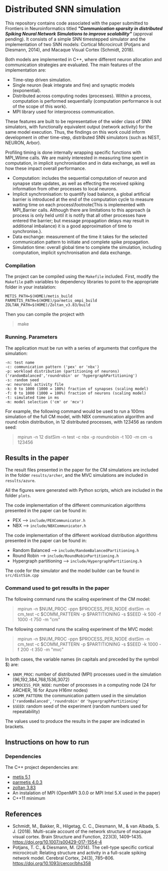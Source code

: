 # Distributed SNN simulation

This repository contains code associated with the paper submitted to Frontiers in Neuroinformatics titled ***"Communication sparsity in distributed Spiking Neural Network Simulations to improve scalability"*** (approval pending). It consists of a simple SNN timestepped simulator and the implementation of two SNN models: Cortical Microcircuit (Potjans and Diesmann, 2014), and  Macaque Visual Cortex (Schmidt, 2018). 

Both models are implemented in C++, where different neuron allocation and communication strategies are evaluated. The main features of the implementation are:

* Time-step driven simulation.
* Single neuron (leak integrate and fire) and synaptic models (exponential). 
* Distributed across computing nodes (processes). Within a process, computation is performed sequentially (computation performance is out of the scope of this work).
* MPI library used for interprocess communication.

These features are built to be representative of the wider class of SNN simulators, with functionally equivalent output (network activity) for the same model execution. Thus, the findings on this work could inform development in other time-step, distributed SNN simulators (such as NEST, NEURON, Arbor).

Profiling timing is done internally wrapping specific functions with MPI_Wtime calls. We are mainly interested in measuring time spent in computation, in implicit synchronisation and in data exchange, as well as how these impact overall performance.

* Computation: includes the sequential computation of neuron and synapse state updates, as well as effecting the received spiking information from other processes to local neurons.
* Implicit synchronisation: to quantify load balance, a global artificial barrier is introduced at the end of the computation cycle to measure waiting time on each process\footnote{This is implemented with MPI\_Barrier calls. Although there are limitations to this approach (a process is only held until it is notify that all other processes have entered the barrier; but message propagation delays may result in additional imbalance) it is a good approximation of time to synchronise.}. 
* Data exchange: measurement of the time it takes for the selected communication pattern to initiate and complete spike propagation.
* Simulation time: overall global time to complete the simulation, including computation, implicit synchronisation and data exchange.

### Compilation 

The project can be compiled using the `Makefile` included. First, modify the `Makefile` path variables to dependency libraries to point to the appropriate folder in your instalation:
```
METIS_PATH=$(HOME)/metis_build
PARMETIS_PATH=$(HOME)/parmetis_ompi_build
ZOLTAN_PATH=$(HOME)/Zoltan_v3.83/build
```
Then you can compile the project with
> make

	
### Running. Parameters

The application must be run with a series of arguments that configure the simulation:
```
-n: test name
-c: communication pattern ('pex' or 'nbx')
-p: workload distribution (partitioning of neurons) ('randomBalanced','roundrobin' or 'hypergraphPartitioning')
-s: random seed
-w: neuronal activity file 
-k: 0 to 1000 (1000 = 100%) fraction of synapses (scaling model)
-f: 0 to 1000 (1000 = 100%) fraction of neurons (scaling model)
-t: simulated time in ms
-m: model selection ('cm' or 'mcv')
```
For example, the following command would be used to run a 100ms simulation of the full CM model, with NBX communication algorithm and round robin distribution, in 12 distributed processes, with 123456 as random seed:
> mpirun -n 12 distSim -n test -c nbx -p roundrobin -t 100 -m cm -s 123456

## Results in the paper

The result files presented in the paper for the CM simulations are included in the folder `results/archer`, and the MVC simulations are included in `results/azure`.

All the figures were generated with Python scripts, which are included in the folder `plots`.

The code implementation of the different communication algorithms presented in the paper can be found in:
* PEX --> `include/PEXCommunicator.h`
* NBX --> `include/NBXCommunicator.h`

The code implementation of the different workload distribution algorithms presented in the paper can be found in:
* Random Balanced --> `include/RandomBalancedPartitioning.h`
* Round Robin --> `include/RoundRobinPartitioning.h`
* Hypergraph partitioning --> `include/HypergraphPartitioning.h`

The code for the simulator and the model builder can be found in `src/distSim.cpp`

### Command used to get results in the paper

The following command runs the scaling experiment of the CM model:
> mpirun -n $NUM_PROC -ppn $PROCESS_PER_NODE distSim -n cm_test -c $COMM_PATTERN -p $PARTITIONING -s $SEED -k 500 -f 1000 -t 750 -m "cm"

The following command runs the scaling experiment of the MVC model:
> mpirun -n $NUM_PROC -ppn $PROCESS_PER_NODE distSim -n cm_test -c $COMM_PATTERN -p $PARTITIONING -s $SEED -k 1000 -f 200 -t 350 -m "mvc"

In both cases, the variable names (in capitals and preceded by the symbol $) are:
* `$NUM_PROC`: number of distributed (MPI) processes used in the simulation (96,192,384,768,1536,3072)
* `$PROCESS_PER_NODE`: number of processes in a computing node (24 for ARCHER, 16 for Azure H16mr nodes)
* `$COMM_PATTERN`: the communication pattern used in the simulation (`'randomBalanced'`, `'roundrobin'` or `'hypergraphPartitioning'`
* `$SEED`: random seed of the experiment (random numbers used for repeatability)

The values used to produce the results in the paper are indicated in brackets.

## Instructions on how to run

### Dependencies

The C++ project dependencies are: 
* [metis 5.1](http://glaros.dtc.umn.edu/gkhome/metis/metis/download)
* [parmetis 4.0.3]( http://glaros.dtc.umn.edu/gkhome/metis/parmetis/download)
* [zoltan 3.83](http://www.cs.sandia.gov/Zoltan/Zoltan_download.html)
* An instalation of MPI (OpenMPI 3.0.0 or MPI Intel 5.X used in the paper)
* C++11 minimum


## References
- Schmidt, M., Bakker, R., Hilgetag, C. C., Diesmann, M., & van Albada, S. J. (2018). Multi-scale account of the network structure of macaque visual cortex. Brain Structure and Function, 223(3), 1409–1435. https://doi.org/10.1007/s00429-017-1554-4
- Potjans, T. C., & Diesmann, M. (2014). The cell-type specific cortical microcircuit: Relating structure and activity in a full-scale spiking network model. Cerebral Cortex, 24(3), 785–806. https://doi.org/10.1093/cercor/bhs358

